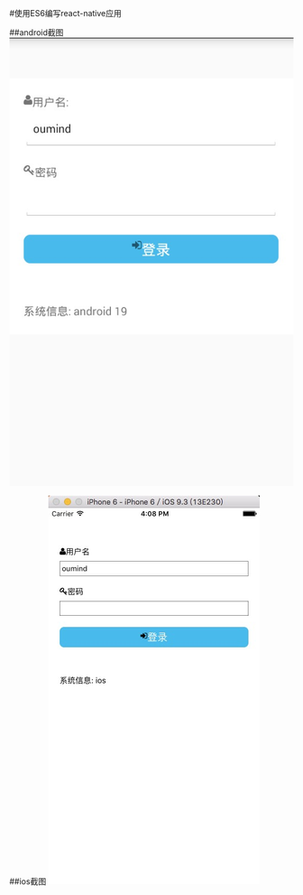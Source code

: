 #使用ES6编写react-native应用

##android截图
![截图](./screencasts/android.png)

##ios截图
![截图](./screencasts/ios.png)

